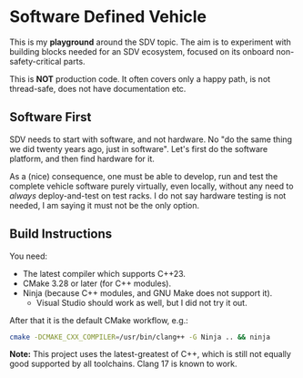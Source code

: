 # Software Defined Vehicle

This is my **playground** around the SDV topic. The aim is to experiment with building blocks
needed for an SDV ecosystem, focused on its onboard non-safety-critical parts.

This is **NOT** production code. It often covers only a happy path, is not thread-safe, does
not have documentation etc.

## Software First

SDV needs to start with software, and not hardware. No "do the same thing we did twenty years
ago, just in software". Let's first do the software platform, and then find hardware for it.

As a (nice) consequence, one must be able to develop, run and test the complete vehicle software
purely virtually, even locally, without any need to *always* deploy-and-test on test racks. I do
not say hardware testing is not needed, I am saying it must not be the only option.

## Build Instructions

You need:
- The latest compiler which supports C++23.
- CMake 3.28 or later (for C++ modules).
- Ninja (because C++ modules, and GNU Make does not support it).
  - Visual Studio should work as well, but I did not try it out.

After that it is the default CMake workflow, e.g.:

```sh
cmake -DCMAKE_CXX_COMPILER=/usr/bin/clang++ -G Ninja .. && ninja
```

**Note:** This project uses the latest-greatest of C++, which is still not equally good supported
by all toolchains. Clang 17 is known to work.
